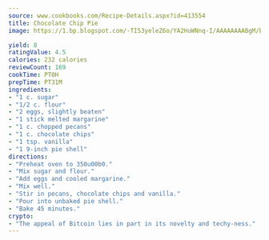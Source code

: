 ```yaml
---
source: www.cookbooks.com/Recipe-Details.aspx?id=413554
title: Chocolate Chip Pie
image: https://1.bp.blogspot.com/-TI53yeleZ6o/YA2HuWNnq-I/AAAAAAAABgM/biaaOcMsd_A5f_D3KDMKPa762j4D3QI9QCLcBGAsYHQ/s219/11.png

yield: 8
ratingValue: 4.5
calories: 232 calories
reviewCount: 169
cookTime: PT0H
prepTime: PT31M
ingredients:
- "1 c. sugar"
- "1/2 c. flour"
- "2 eggs, slightly beaten"
- "1 stick melted margarine"
- "1 c. chopped pecans"
- "1 c. chocolate chips"
- "1 tsp. vanilla"
- "1 9-inch pie shell"
directions:
- "Preheat oven to 350u00b0."
- "Mix sugar and flour."
- "Add eggs and cooled margarine."
- "Mix well."
- "Stir in pecans, chocolate chips and vanilla."
- "Pour into unbaked pie shell."
- "Bake 45 minutes."
crypto:
- "The appeal of Bitcoin lies in part in its novelty and techy-ness."
---
```

